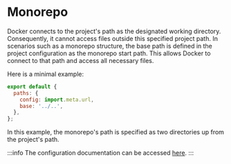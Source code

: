 # Monorepo
Docker connects to the project's path as the designated working directory. Consequently, it cannot access files outside this specified project path. In scenarios such as a monorepo structure, the base path is defined in the project configuration as the monorepo start path. This allows Docker to connect to that path and access all necessary files.

Here is a minimal example:
```js title="cppjs.config.js"
export default { 
  paths: { 
    config: import.meta.url,
    base: '../..', 
  }, 
};
```

In this example, the monorepo's path is specified as two directories up from the project's path.

:::info
The configuration documentation can be accessed [here](/docs/api/configuration/paths).
:::
